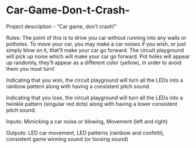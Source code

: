 # Car-Game-Don-t-Crash-
Project description - “Car game, don’t crash!”

Rules:
The point of this is to drive you car without running into any walls or potholes.
To move your car, you may make a car noises if you wish, or just simply blow on it, that’ll make your car go forward. 
The circuit playground will pick up noise which will make your car go forward.
Pot holes will appear up randomly, they’ll appear as a different color (yellow), in order to avoid them you must turn!

Indicating that you won, the circuit playground will turn all the LEDs into a rainbow pattern along with having a consistent pitch sound.

Indicating that you lose, the circuit playground will turn all the LEDs into a twinkle pattern (singular red dots) along with having a lower consistent pitch sound.

Inputs: Mimicking a car noise or blowing, Movement (left and right)

Outputs: LED car movement, LED patterns (rainbow and confetti), consistent game winning sound (or loosing sound)
